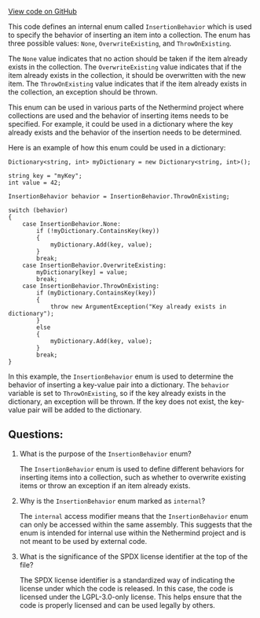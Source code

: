 [View code on GitHub](https://github.com/NethermindEth/nethermind/src/Nethermind/Nethermind.Core/Collections/InsertionBehavior.cs)

This code defines an internal enum called `InsertionBehavior` which is used to specify the behavior of inserting an item into a collection. The enum has three possible values: `None`, `OverwriteExisting`, and `ThrowOnExisting`.

The `None` value indicates that no action should be taken if the item already exists in the collection. The `OverwriteExisting` value indicates that if the item already exists in the collection, it should be overwritten with the new item. The `ThrowOnExisting` value indicates that if the item already exists in the collection, an exception should be thrown.

This enum can be used in various parts of the Nethermind project where collections are used and the behavior of inserting items needs to be specified. For example, it could be used in a dictionary where the key already exists and the behavior of the insertion needs to be determined.

Here is an example of how this enum could be used in a dictionary:

```
Dictionary<string, int> myDictionary = new Dictionary<string, int>();

string key = "myKey";
int value = 42;

InsertionBehavior behavior = InsertionBehavior.ThrowOnExisting;

switch (behavior)
{
    case InsertionBehavior.None:
        if (!myDictionary.ContainsKey(key))
        {
            myDictionary.Add(key, value);
        }
        break;
    case InsertionBehavior.OverwriteExisting:
        myDictionary[key] = value;
        break;
    case InsertionBehavior.ThrowOnExisting:
        if (myDictionary.ContainsKey(key))
        {
            throw new ArgumentException("Key already exists in dictionary");
        }
        else
        {
            myDictionary.Add(key, value);
        }
        break;
}
```

In this example, the `InsertionBehavior` enum is used to determine the behavior of inserting a key-value pair into a dictionary. The `behavior` variable is set to `ThrowOnExisting`, so if the key already exists in the dictionary, an exception will be thrown. If the key does not exist, the key-value pair will be added to the dictionary.
## Questions: 
 1. What is the purpose of the `InsertionBehavior` enum?
    
    The `InsertionBehavior` enum is used to define different behaviors for inserting items into a collection, such as whether to overwrite existing items or throw an exception if an item already exists.

2. Why is the `InsertionBehavior` enum marked as `internal`?
    
    The `internal` access modifier means that the `InsertionBehavior` enum can only be accessed within the same assembly. This suggests that the enum is intended for internal use within the Nethermind project and is not meant to be used by external code.

3. What is the significance of the SPDX license identifier at the top of the file?
    
    The SPDX license identifier is a standardized way of indicating the license under which the code is released. In this case, the code is licensed under the LGPL-3.0-only license. This helps ensure that the code is properly licensed and can be used legally by others.